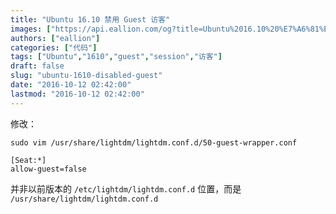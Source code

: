 ```yaml
---
title: "Ubuntu 16.10 禁用 Guest 访客"
images: ["https://api.eallion.com/og?title=Ubuntu%2016.10%20%E7%A6%81%E7%94%A8%20Guest%20%E8%AE%BF%E5%AE%A2"]
authors: ["eallion"]
categories: ["代码"]
tags: ["Ubuntu","1610","guest","session","访客"]
draft: false
slug: "ubuntu-1610-disabled-guest"
date: "2016-10-12 02:42:00"
lastmod: "2016-10-12 02:42:00"
---
```


修改：

```
sudo vim /usr/share/lightdm/lightdm.conf.d/50-guest-wrapper.conf
```

```
[Seat:*] 
allow-guest=false
```

并非以前版本的 `/etc/lightdm/lightdm.conf.d` 位置，而是 `/usr/share/lightdm/lightdm.conf.d`
